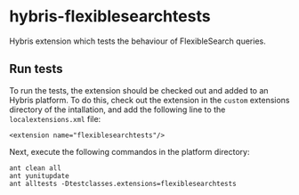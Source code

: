 # hybris-flexiblesearchtests
Hybris extension which tests the behaviour of FlexibleSearch queries.

## Run tests
To run the tests, the extension should be checked out and added to an Hybris platform. To do this, check out the extension in the `custom` extensions directory of the intallation, and add the following line to the `localextensions.xml` file:
```
<extension name="flexiblesearchtests"/>
```

Next, execute the following commandos in the platform directory:
```
ant clean all
ant yunitupdate
ant alltests -Dtestclasses.extensions=flexiblesearchtests
```
